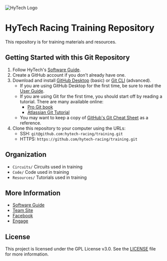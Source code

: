 ![HyTech Logo](https://hytechracing.gatech.edu/images/hytech_logo_small.png)

# HyTech Racing Training Repository

This repository is for training materials and resources.

## Getting Started with this Git Repository
1. Follow HyTech's [Software Guide](https://github.com/hytech-racing/training/tree/master/Resources).
2. Create a GitHub account if you don't already have one.
3. Download and install [GitHub Desktop](https://desktop.github.com/) (basic) or [Git CLI](https://git-scm.com/book/en/v2/Getting-Started-Installing-Git) (advanced).
    * If you are using GitHub Desktop for the first time, be sure to read the [User Guide](https://help.github.com/desktop/guides/).
    * If you are using Git for the first time, you should start off by reading a tutorial. There are many available online:
        * [Pro Git book](https://git-scm.com/book/en/v2)
        * [Atlassian Git Tutorial](https://www.atlassian.com/git/tutorials/)
    * You may want to keep a copy of [GitHub's Git Cheat Sheet](https://services.github.com/kit/downloads/github-git-cheat-sheet.pdf) as a reference.
4. Clone this repository to your computer using the URLs:
    * SSH: `git@github.com:hytech-racing/training.git`
    * HTTPS: `https://github.com/hytech-racing/training.git`

## Organization
* `Circuits/`   Circuits used in training
* `Code/`       Code used in training
* `Resources/`  Tutorials used in training

## More Information
* [Software Guide](https://github.com/hytech-racing/training/tree/master/Resources)
* [Team Site](https://hytechracing.gatech.edu/)
* [Facebook](https://www.facebook.com/HyTechRacing/)
* [Engage](https://gatech.campuslabs.com/engage/organization/hytech-racing)

## License
This project is licensed under the GPL License v3.0. See the [LICENSE](LICENSE) file for more information.
